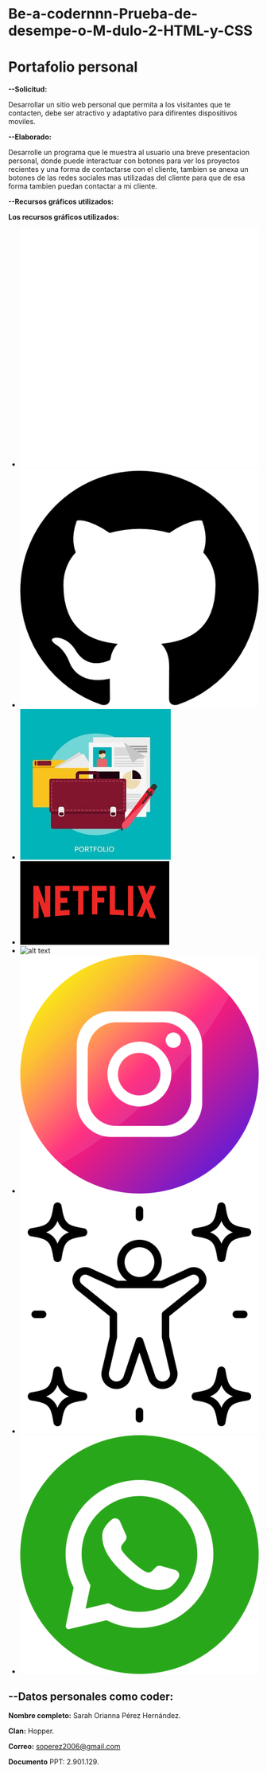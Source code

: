 # Be-a-codernnn-Prueba-de-desempe-o-M-dulo-2-HTML-y-CSS

# Portafolio personal

**--Solicitud:**

Desarrollar un sitio web personal que permita a los visitantes que te contacten, debe ser atractivo y adaptativo para difirentes dispositivos moviles.

**--Elaborado:**

Desarrolle un programa que le muestra al usuario una breve presentacion personal, donde puede interactuar con botones para ver los proyectos recientes y una forma de contactarse con el cliente, tambien se anexa un botones de las redes sociales mas utilizadas del cliente para que de esa forma tambien puedan contactar a mi cliente.

**--Recursos gráficos utilizados:**

**Los recursos gráficos utilizados:**
- ![alt text](img/flecha_regreso.png)
- ![alt text](img/github(1).png)
- ![alt text](img/imagen_project_1.jpeg)
- ![alt text](img/imagen_project_2.png)
- ![alt text](img/imagen_project_3.avif)
- ![alt text](img/instagram.png)
- ![alt text](img/persona.png)
- ![alt text](img/whatsapp.png)


## --Datos personales como coder:

**Nombre completo:** Sarah Orianna Pérez Hernández.

**Clan:** Hopper.

**Correo:** soperez2006@gmail.com

**Documento** PPT: 2.901.129.
